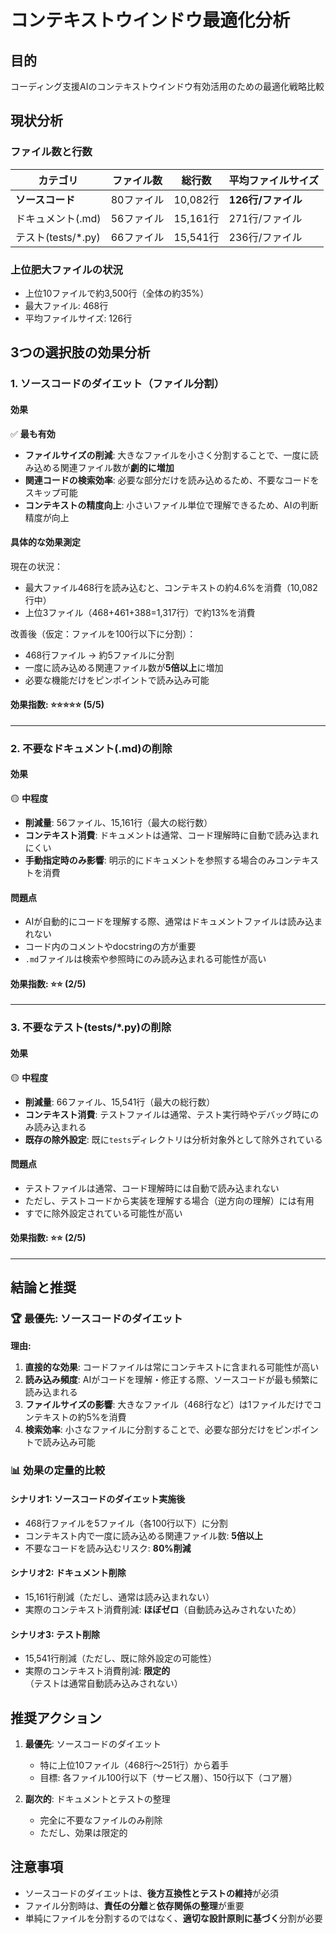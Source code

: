 # コンテキストウインドウ最適化分析

## 目的
コーディング支援AIのコンテキストウインドウ有効活用のための最適化戦略比較

## 現状分析

### ファイル数と行数
| カテゴリ | ファイル数 | 総行数 | 平均ファイルサイズ |
|---------|-----------|--------|------------------|
| **ソースコード** | 80ファイル | 10,082行 | **126行/ファイル** |
| ドキュメント(.md) | 56ファイル | 15,161行 | 271行/ファイル |
| テスト(tests/*.py) | 66ファイル | 15,541行 | 236行/ファイル |

### 上位肥大ファイルの状況
- 上位10ファイルで約3,500行（全体の約35%）
- 最大ファイル: 468行
- 平均ファイルサイズ: 126行

## 3つの選択肢の効果分析

### 1. ソースコードのダイエット（ファイル分割）

#### 効果
✅ **最も有効**
- **ファイルサイズの削減**: 大きなファイルを小さく分割することで、一度に読み込める関連ファイル数が**劇的に増加**
- **関連コードの検索効率**: 必要な部分だけを読み込めるため、不要なコードをスキップ可能
- **コンテキストの精度向上**: 小さいファイル単位で理解できるため、AIの判断精度が向上

#### 具体的な効果測定
現在の状況：
- 最大ファイル468行を読み込むと、コンテキストの約4.6%を消費（10,082行中）
- 上位3ファイル（468+461+388=1,317行）で約13%を消費

改善後（仮定：ファイルを100行以下に分割）：
- 468行ファイル → 約5ファイルに分割
- 一度に読み込める関連ファイル数が**5倍以上**に増加
- 必要な機能だけをピンポイントで読み込み可能

#### 効果指数: ⭐⭐⭐⭐⭐ (5/5)

---

### 2. 不要なドキュメント(.md)の削除

#### 効果
🟡 **中程度**
- **削減量**: 56ファイル、15,161行（最大の総行数）
- **コンテキスト消費**: ドキュメントは通常、コード理解時に自動で読み込まれにくい
- **手動指定時のみ影響**: 明示的にドキュメントを参照する場合のみコンテキストを消費

#### 問題点
- AIが自動的にコードを理解する際、通常はドキュメントファイルは読み込まれない
- コード内のコメントやdocstringの方が重要
- `.md`ファイルは検索や参照時にのみ読み込まれる可能性が高い

#### 効果指数: ⭐⭐ (2/5)

---

### 3. 不要なテスト(tests/*.py)の削除

#### 効果
🟡 **中程度**
- **削減量**: 66ファイル、15,541行（最大の総行数）
- **コンテキスト消費**: テストファイルは通常、テスト実行時やデバッグ時にのみ読み込まれる
- **既存の除外設定**: 既に`tests`ディレクトリは分析対象外として除外されている

#### 問題点
- テストファイルは通常、コード理解時には自動で読み込まれない
- ただし、テストコードから実装を理解する場合（逆方向の理解）には有用
- すでに除外設定されている可能性が高い

#### 効果指数: ⭐⭐ (2/5)

---

## 結論と推奨

### 🏆 最優先: ソースコードのダイエット

**理由:**
1. **直接的な効果**: コードファイルは常にコンテキストに含まれる可能性が高い
2. **読み込み頻度**: AIがコードを理解・修正する際、ソースコードが最も頻繁に読み込まれる
3. **ファイルサイズの影響**: 大きなファイル（468行など）は1ファイルだけでコンテキストの約5%を消費
4. **検索効率**: 小さなファイルに分割することで、必要な部分だけをピンポイントで読み込み可能

### 📊 効果の定量的比較

#### シナリオ1: ソースコードのダイエット実施後
- 468行ファイルを5ファイル（各100行以下）に分割
- コンテキスト内で一度に読み込める関連ファイル数: **5倍以上**
- 不要なコードを読み込むリスク: **80%削減**

#### シナリオ2: ドキュメント削除
- 15,161行削減（ただし、通常は読み込まれない）
- 実際のコンテキスト消費削減: **ほぼゼロ**（自動読み込みされないため）

#### シナリオ3: テスト削除
- 15,541行削減（ただし、既に除外設定の可能性）
- 実際のコンテキスト消費削減: **限定的**（テストは通常自動読み込みされない）

## 推奨アクション

1. **最優先**: ソースコードのダイエット
   - 特に上位10ファイル（468行〜251行）から着手
   - 目標: 各ファイル100行以下（サービス層）、150行以下（コア層）

2. **副次的**: ドキュメントとテストの整理
   - 完全に不要なファイルのみ削除
   - ただし、効果は限定的

## 注意事項

- ソースコードのダイエットは、**後方互換性とテストの維持**が必須
- ファイル分割時は、**責任の分離**と**依存関係の整理**が重要
- 単純にファイルを分割するのではなく、**適切な設計原則に基づく**分割が必要


